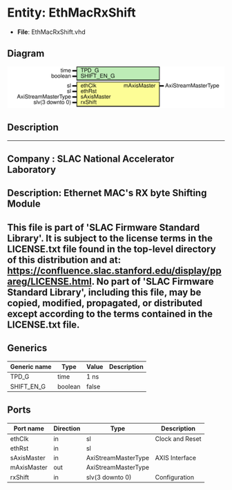 # Entity: EthMacRxShift

- **File**: EthMacRxShift.vhd
## Diagram

![Diagram](EthMacRxShift.svg "Diagram")
## Description

-----------------------------------------------------------------------------
 Company    : SLAC National Accelerator Laboratory
-----------------------------------------------------------------------------
 Description: Ethernet MAC's RX byte Shifting Module
-----------------------------------------------------------------------------
 This file is part of 'SLAC Firmware Standard Library'.
 It is subject to the license terms in the LICENSE.txt file found in the
 top-level directory of this distribution and at:
    https://confluence.slac.stanford.edu/display/ppareg/LICENSE.html.
 No part of 'SLAC Firmware Standard Library', including this file,
 may be copied, modified, propagated, or distributed except according to
 the terms contained in the LICENSE.txt file.
-----------------------------------------------------------------------------
## Generics

| Generic name | Type    | Value | Description |
| ------------ | ------- | ----- | ----------- |
| TPD_G        | time    | 1 ns  |             |
| SHIFT_EN_G   | boolean | false |             |
## Ports

| Port name   | Direction | Type                | Description     |
| ----------- | --------- | ------------------- | --------------- |
| ethClk      | in        | sl                  | Clock and Reset |
| ethRst      | in        | sl                  |                 |
| sAxisMaster | in        | AxiStreamMasterType | AXIS Interface  |
| mAxisMaster | out       | AxiStreamMasterType |                 |
| rxShift     | in        | slv(3 downto 0)     | Configuration   |
